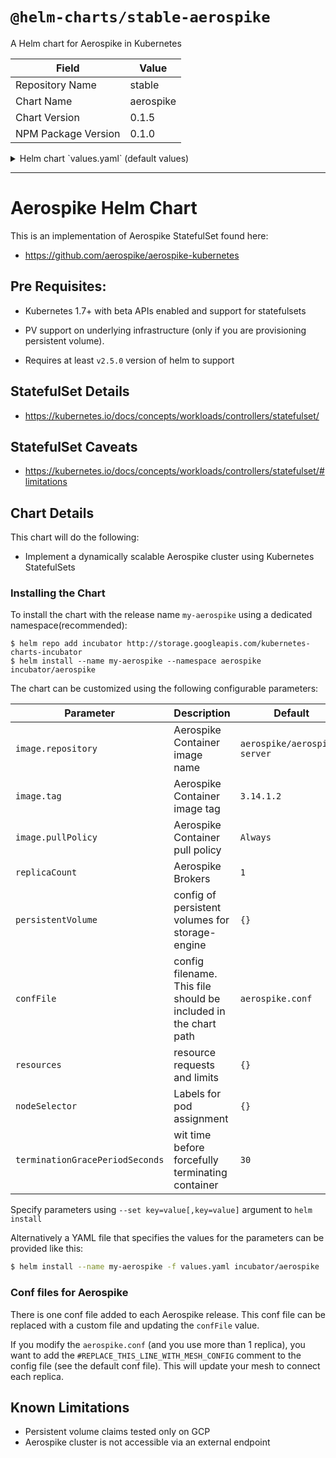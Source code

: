 # `@helm-charts/stable-aerospike`

A Helm chart for Aerospike in Kubernetes

| Field               | Value     |
| ------------------- | --------- |
| Repository Name     | stable    |
| Chart Name          | aerospike |
| Chart Version       | 0.1.5     |
| NPM Package Version | 0.1.0     |

<details>

<summary>Helm chart `values.yaml` (default values)</summary>

```yaml
# Default values for aerospike.
terminationGracePeriodSeconds: 30
replicaCount: 1
nodeSelector: {}
image:
  repository: aerospike/aerospike-server
  tag: 3.14.1.2
  pullPolicy: IfNotPresent

# Set as empty object {} if no volumes need to be created
# See confFile below
persistentVolume:
  {}
  # - mountPath: /opt/aerospike/data
  #   name: aerospike-data
  #   template:
  #     accessModes: [ "ReadWriteOnce" ]
  #     # storageClassName:  "standard"
  #     resources:
  #       requests:
  #         storage: "36G"
  #     selector:
  #       matchLabels:
  #         diskname: "aerospike-data"

service:
  type: ClusterIP
  annotations: {}
  loadBalancerIP:
  clusterIP: None

meshService:
  annotations: {}

resources:
  {}
  # We usually recommend not to specify default resources and to leave this as a conscious
  # choice for the user. This also increases chances charts run on environments with little
  # resources, such as Minikube. If you do want to specify resources, uncomment the following
  # lines, adjust them as necessary, and remove the curly braces after 'resources:'.
  # limits:
  #  cpu: 100m
  #  memory: 128Mi
  # requests:
  #  cpu: 100m
  #  memory: 128Mi

confFile: |-
  #default config file
  service {
      user root
      group root
      paxos-single-replica-limit 1
      pidfile /var/run/aerospike/asd.pid
      service-threads 4
      transaction-queues 4
      transaction-threads-per-queue 4
      proto-fd-max 15000
  }
  logging {
      file /var/log/aerospike/aerospike.log {
      context any info
      }

      console {
      context any info
      }
  }
  network {
      service {
      address any
      port 3000
      }
      heartbeat {
      address any
      interval 150
      #REPLACE_THIS_LINE_WITH_MESH_CONFIG
      mode mesh
      port 3002
      timeout 20
      protocol v3

      }
      fabric {
      port 3001
      }

      info {
      port 3003
      }
  }

  namespace test {
      replication-factor 2
      memory-size 1G
      default-ttl 5d
      storage-engine device {
      file /opt/aerospike/data/test.dat
      filesize 4G
      }
  }
```

</details>

---

# Aerospike Helm Chart

This is an implementation of Aerospike StatefulSet found here:

- https://github.com/aerospike/aerospike-kubernetes

## Pre Requisites:

- Kubernetes 1.7+ with beta APIs enabled and support for statefulsets

- PV support on underlying infrastructure (only if you are provisioning persistent volume).

- Requires at least `v2.5.0` version of helm to support

## StatefulSet Details

- https://kubernetes.io/docs/concepts/workloads/controllers/statefulset/

## StatefulSet Caveats

- https://kubernetes.io/docs/concepts/workloads/controllers/statefulset/#limitations

## Chart Details

This chart will do the following:

- Implement a dynamically scalable Aerospike cluster using Kubernetes StatefulSets

### Installing the Chart

To install the chart with the release name `my-aerospike` using a dedicated namespace(recommended):

```
$ helm repo add incubator http://storage.googleapis.com/kubernetes-charts-incubator
$ helm install --name my-aerospike --namespace aerospike incubator/aerospike
```

The chart can be customized using the following configurable parameters:

| Parameter                       | Description                                                     | Default                      |
| ------------------------------- | --------------------------------------------------------------- | ---------------------------- |
| `image.repository`              | Aerospike Container image name                                  | `aerospike/aerospike-server` |
| `image.tag`                     | Aerospike Container image tag                                   | `3.14.1.2`                   |
| `image.pullPolicy`              | Aerospike Container pull policy                                 | `Always`                     |
| `replicaCount`                  | Aerospike Brokers                                               | `1`                          |
| `persistentVolume`              | config of persistent volumes for storage-engine                 | `{}`                         |
| `confFile`                      | config filename. This file should be included in the chart path | `aerospike.conf`             |
| `resources`                     | resource requests and limits                                    | `{}`                         |
| `nodeSelector`                  | Labels for pod assignment                                       | `{}`                         |
| `terminationGracePeriodSeconds` | wit time before forcefully terminating container                | `30`                         |

Specify parameters using `--set key=value[,key=value]` argument to `helm install`

Alternatively a YAML file that specifies the values for the parameters can be provided like this:

```bash
$ helm install --name my-aerospike -f values.yaml incubator/aerospike
```

### Conf files for Aerospike

There is one conf file added to each Aerospike release. This conf file can be replaced with a custom file and updating the `confFile` value.

If you modify the `aerospike.conf` (and you use more than 1 replica), you want to add the `#REPLACE_THIS_LINE_WITH_MESH_CONFIG` comment to the config file (see the default conf file). This will update your mesh to connect each replica.

## Known Limitations

- Persistent volume claims tested only on GCP
- Aerospike cluster is not accessible via an external endpoint
